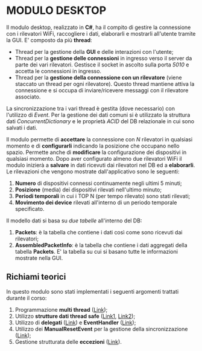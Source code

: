 # MODULO DESKTOP

Il modulo desktop, realizzato in **C#**, ha il compito di gestire la connessione con i rilevatori WiFi, raccogliere i dati, elaborarli e mostrarli all'utente tramite la GUI.
E' composto da più **thread**:
* Thread per la gestione della **GUI** e delle interazioni con l'utente;
* Thread per la **gestione delle connessioni** in ingresso verso il server da parte dei vari rilevatori. Gestisce il socket in ascolto sulla porta *5010* e accetta le connessioni in ingresso.
* Thread per la **gestione della connessione con un rilevatore** (viene staccato un thread per ogni rilevatore). Questo thread mantiene attiva la connessione e si occupa di inviare/ricevere messaggi con il rilevatore associato.

La sincronizzazione tra i vari thread è gestita (dove necessario) con l'utilizzo di *Event*. 
Per la gestione dei dati comuni si è utilizzato la struttura dati *ConcurrentDictionary* e le proprietà *ACID* del DB relazionale in cui sono salvati i dati.

Il modulo permette di **accettare** la connessione con *N* rilevatori in qualsiasi momento e di **configurarli** indicando la posizione che occupano nello spazio. Permette anche di **modificare** la configurazione dei dispositivi in qualsiasi momento.
Dopo aver configurato almeno due rilevatori WiFi il modulo inizierà a **salvare** in dati ricevuti dai rilevatori nel DB ed a **elaborarli**. Le rilevazioni che vengono mostrate dall'applicativo sono le seguenti:
1. **Numero** di dispositivi connessi continuamente negli ultimi 5 minuti;
2. **Posizione** (media) dei dispositivi rilevati nell'ultimo minuto;
3. **Periodi temporali** in cui i TOP N (per tempo rilevato) sono stati rilevati;
4. **Movimento dei device** rilevati all'interno di un periodo temporale specificato.

Il modello dati si basa su *due tabelle* all'interno del DB:
1. **Packets**: è la tabella che contiene i dati così come sono ricevuti dai rilevatori;
2. **AssembledPacketInfo**: è la tabella che contiene i dati aggregati della tabella **Packets**. E' la tabella su cui si basano tutte le informazioni mostrate nella GUI.

## Richiami teorici

In questo modulo sono stati implementati i seguenti argomenti trattati durante il corso:

1. Programmazione **multi thread** ([Link](ThreadGestioneWifi.cs));
2. Utilizzo **strutture dati thread safe** ([Link1](NoConfDevice.cs#L13), [Link2](ConfDevice.cs#L12));
3. Utilizzo di **delegati** ([Link](ConfDevice.cs#L15)) e **EventHandler** ([Link](ConfDevice.cs#L23));
4. Utilizzo dei **ManualResetEvent** per la gestione della sincronizzazione ([Link](ThreadGestioneWifi.cs#L172)); 
5. Gestione strutturata delle **eccezioni** ([Link](SnifferAppException.cs)).
